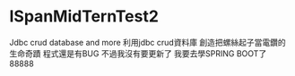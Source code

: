 # ISpanMidTernTest2
Jdbc crud database and more 
利用jdbc crud資料庫 
創造把螺絲起子當電鑽的生命奇蹟 
程式還是有BUG 不過我沒有要更新了
我要去學SPRING BOOT了 88888
